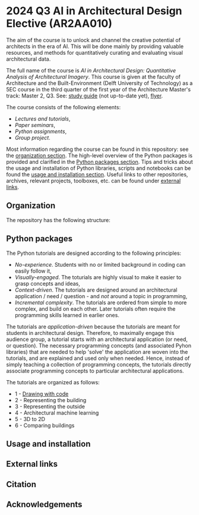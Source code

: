 # 2024 Q3 AI in Architectural Design Elective (AR2AA010)

The aim of the course is to unlock and channel the creative potential of architects in the era of AI. 
This will be done mainly by providing valuable resources, and methods for quantitatively curating and evaluating visual architectural data.

The full name of the course is *AI in Architectural Design: Quantitative Analysis of Architectural Imagery*.
This course is given at the faculty of Architecture and the Built-Environment (Delft University of Technology) as a 5EC course in the third quarter of the first year of the Architecture Master's track: Master 2, Q3.
See: [study guide](https://www.studiegids.tudelft.nl/a101_displayCourse.do?course_id=63933) (not up-to-date yet), [flyer](https://brightspace.tudelft.nl/d2l/le/content/43165/viewContent/3551867/View).

The course consists of the following elements:

- *Lectures and tutorials*,
- *Paper seminars*,
- *Python assignments*,
- *Group project*.

Most information regarding the course can be found in this repository: see the [organization section](#organization). 
The high-level overview of the Python packages is provided and clarified in the [Python packages section](#python-packaging).
Tips and tricks about the usage and installation of Python libraries, scripts and notebooks can be found the [usage and installation section](#usage-and-installation).
Useful links to other repositories, archives, relevant projects, toolboxes, etc. can be found under [external links](#external-links).

## Organization

The repository has the following structure:

## Python packages

The Python tutorials are designed according to the following principles:

- *No-experience*. Students with no or limited background in coding can easily follow it,
- *Visually-engaged*. The toturials are highly visual to make it easier to grasp concepts and ideas, 
- *Context-driven*. The tutorials are designed around an architectural application / need / question - and *not* around a topic in programming,
- *Incremental complexity*. The tutorials are ordered from simple to more complex, and build on each other. Later tutorials often require the programming skills learned in earlier ones.

The tutorials are *application-driven* because the tutorials are meant for students in architectural design. 
Therefore, to maximally engage this audience group, a tutorial starts with an architectural application (or need, or question). 
The necessary programming concepts (and associated Pyhon libraries) that are needed to help 'solve' the application are woven into the tutorials, and are explained and used only when needed. 
Hence, instead of simply teaching a collection of programming concepts, the tutorials directly associate programming concepts to particular architectural applications. 

The tutorials are organized as follows:

- 1 - [Drawing with code](./1_drawing_with_code.ipynb)
- 2 - Representing the building
- 3 - Representing the outside
- 4 - Architectural machine learning
- 5 - 3D to 2D
- 6 - Comparing buildings

## Usage and installation

## External links

## Citation

## Acknowledgements
